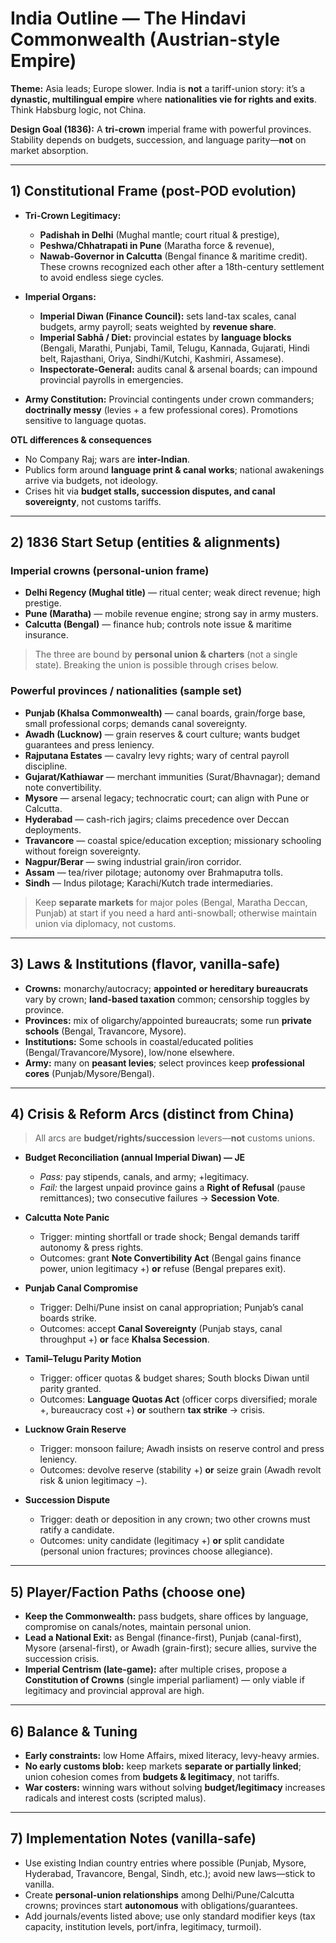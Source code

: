 # India Outline — The Hindavi Commonwealth (Austrian-style Empire)

**Theme:** Asia leads; Europe slower. India is **not** a tariff-union story: it’s a **dynastic, multilingual empire** where **nationalities vie for rights and exits**. Think Habsburg logic, not China.

**Design Goal (1836):** A **tri-crown** imperial frame with powerful provinces. Stability depends on budgets, succession, and language parity—**not** on market absorption.

---

## 1) Constitutional Frame (post-POD evolution)

- **Tri-Crown Legitimacy:**  
  - **Padishah in Delhi** (Mughal mantle; court ritual & prestige),  
  - **Peshwa/Chhatrapati in Pune** (Maratha force & revenue),  
  - **Nawab-Governor in Calcutta** (Bengal finance & maritime credit).  
  These crowns recognized each other after a 18th-century settlement to avoid endless siege cycles.

- **Imperial Organs:**  
  - **Imperial Diwan (Finance Council):** sets land-tax scales, canal budgets, army payroll; seats weighted by **revenue share**.  
  - **Imperial Sabhā / Diet:** provincial estates by **language blocks** (Bengali, Marathi, Punjabi, Tamil, Telugu, Kannada, Gujarati, Hindi belt, Rajasthani, Oriya, Sindhi/Kutchi, Kashmiri, Assamese).  
  - **Inspectorate-General:** audits canal & arsenal boards; can impound provincial payrolls in emergencies.

- **Army Constitution:** Provincial contingents under crown commanders; **doctrinally messy** (levies + a few professional cores). Promotions sensitive to language quotas.

**OTL differences & consequences**
- No Company Raj; wars are **inter-Indian**.  
- Publics form around **language print & canal works**; national awakenings arrive via budgets, not ideology.  
- Crises hit via **budget stalls, succession disputes, and canal sovereignty**, not customs tariffs.

---

## 2) 1836 Start Setup (entities & alignments)

### Imperial crowns (personal-union frame)
- **Delhi Regency (Mughal title)** — ritual center; weak direct revenue; high prestige.  
- **Pune (Maratha)** — mobile revenue engine; strong say in army musters.  
- **Calcutta (Bengal)** — finance hub; controls note issue & maritime insurance.

> The three are bound by **personal union & charters** (not a single state). Breaking the union is possible through crises below.

### Powerful provinces / nationalities (sample set)
- **Punjab (Khalsa Commonwealth)** — canal boards, grain/forge base, small professional corps; demands canal sovereignty.  
- **Awadh (Lucknow)** — grain reserves & court culture; wants budget guarantees and press leniency.  
- **Rajputana Estates** — cavalry levy rights; wary of central payroll discipline.  
- **Gujarat/Kathiawar** — merchant immunities (Surat/Bhavnagar); demand note convertibility.  
- **Mysore** — arsenal legacy; technocratic court; can align with Pune or Calcutta.  
- **Hyderabad** — cash-rich jagirs; claims precedence over Deccan deployments.  
- **Travancore** — coastal spice/education exception; missionary schooling without foreign sovereignty.  
- **Nagpur/Berar** — swing industrial grain/iron corridor.  
- **Assam** — tea/river pilotage; autonomy over Brahmaputra tolls.  
- **Sindh** — Indus pilotage; Karachi/Kutch trade intermediaries.

> Keep **separate markets** for major poles (Bengal, Maratha Deccan, Punjab) at start if you need a hard anti-snowball; otherwise maintain union via diplomacy, not customs.

---

## 3) Laws & Institutions (flavor, vanilla-safe)

- **Crowns:** monarchy/autocracy; **appointed or hereditary bureaucrats** vary by crown; **land-based taxation** common; censorship toggles by province.  
- **Provinces:** mix of oligarchy/appointed bureaucrats; some run **private schools** (Bengal, Travancore, Mysore).  
- **Institutions:** Some schools in coastal/educated polities (Bengal/Travancore/Mysore), low/none elsewhere.  
- **Army:** many on **peasant levies**; select provinces keep **professional cores** (Punjab/Mysore/Bengal).

---

## 4) Crisis & Reform Arcs (distinct from China)

> All arcs are **budget/rights/succession** levers—**not** customs unions.

- **Budget Reconciliation (annual Imperial Diwan) — JE**
  - *Pass:* pay stipends, canals, and army; +legitimacy.  
  - *Fail:* the largest unpaid province gains a **Right of Refusal** (pause remittances); two consecutive failures → **Secession Vote**.

- **Calcutta Note Panic**
  - Trigger: minting shortfall or trade shock; Bengal demands tariff autonomy & press rights.  
  - Outcomes: grant **Note Convertibility Act** (Bengal gains finance power, union legitimacy +) **or** refuse (Bengal prepares exit).

- **Punjab Canal Compromise**
  - Trigger: Delhi/Pune insist on canal appropriation; Punjab’s canal boards strike.  
  - Outcomes: accept **Canal Sovereignty** (Punjab stays, canal throughput +) **or** face **Khalsa Secession**.

- **Tamil–Telugu Parity Motion**
  - Trigger: officer quotas & budget shares; South blocks Diwan until parity granted.  
  - Outcomes: **Language Quotas Act** (officer corps diversified; morale +, bureaucracy cost +) **or** southern **tax strike** → crisis.

- **Lucknow Grain Reserve**
  - Trigger: monsoon failure; Awadh insists on reserve control and press leniency.  
  - Outcomes: devolve reserve (stability +) **or** seize grain (Awadh revolt risk & union legitimacy −).

- **Succession Dispute**
  - Trigger: death or deposition in any crown; two other crowns must ratify a candidate.  
  - Outcomes: unity candidate (legitimacy +) **or** split candidate (personal union fractures; provinces choose allegiance).

---

## 5) Player/Faction Paths (choose one)

- **Keep the Commonwealth:** pass budgets, share offices by language, compromise on canals/notes, maintain personal union.  
- **Lead a National Exit:** as Bengal (finance-first), Punjab (canal-first), Mysore (arsenal-first), or Awadh (grain-first); secure allies, survive the succession crisis.  
- **Imperial Centrism (late-game):** after multiple crises, propose a **Constitution of Crowns** (single imperial parliament) — only viable if legitimacy and provincial approval are high.

---

## 6) Balance & Tuning

- **Early constraints:** low Home Affairs, mixed literacy, levy-heavy armies.  
- **No early customs blob:** keep markets **separate or partially linked**; union cohesion comes from **budgets & legitimacy**, not tariffs.  
- **War costers:** winning wars without solving **budget/legitimacy** increases radicals and interest costs (scripted malus).

---

## 7) Implementation Notes (vanilla-safe)

- Use existing Indian country entries where possible (Punjab, Mysore, Hyderabad, Travancore, Bengal, Sindh, etc.); avoid new laws—stick to vanilla.  
- Create **personal-union relationships** among Delhi/Pune/Calcutta crowns; provinces start **autonomous** with obligations/guarantees.  
- Add journals/events listed above; use only standard modifier keys (tax capacity, institution levels, port/infra, legitimacy, turmoil).  

